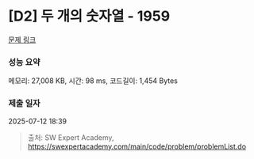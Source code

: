 # [D2] 두 개의 숫자열 - 1959 

[문제 링크](https://swexpertacademy.com/main/code/problem/problemDetail.do?contestProbId=AV5PpoFaAS4DFAUq) 

### 성능 요약

메모리: 27,008 KB, 시간: 98 ms, 코드길이: 1,454 Bytes

### 제출 일자

2025-07-12 18:39



> 출처: SW Expert Academy, https://swexpertacademy.com/main/code/problem/problemList.do